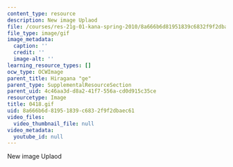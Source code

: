 ```yaml
---
content_type: resource
description: New image Uplaod
file: /courses/res-21g-01-kana-spring-2010/8a666b6d81951839c6832f9f2dbaec61_0418.gif
file_type: image/gif
image_metadata:
  caption: ''
  credit: ''
  image-alt: ''
learning_resource_types: []
ocw_type: OCWImage
parent_title: Hiragana "ge"
parent_type: SupplementalResourceSection
parent_uid: 4c46aa3d-d8a2-41f7-556a-cd0d915c35ce
resourcetype: Image
title: 0418.gif
uid: 8a666b6d-8195-1839-c683-2f9f2dbaec61
video_files:
  video_thumbnail_file: null
video_metadata:
  youtube_id: null
---
```

New image Uplaod

